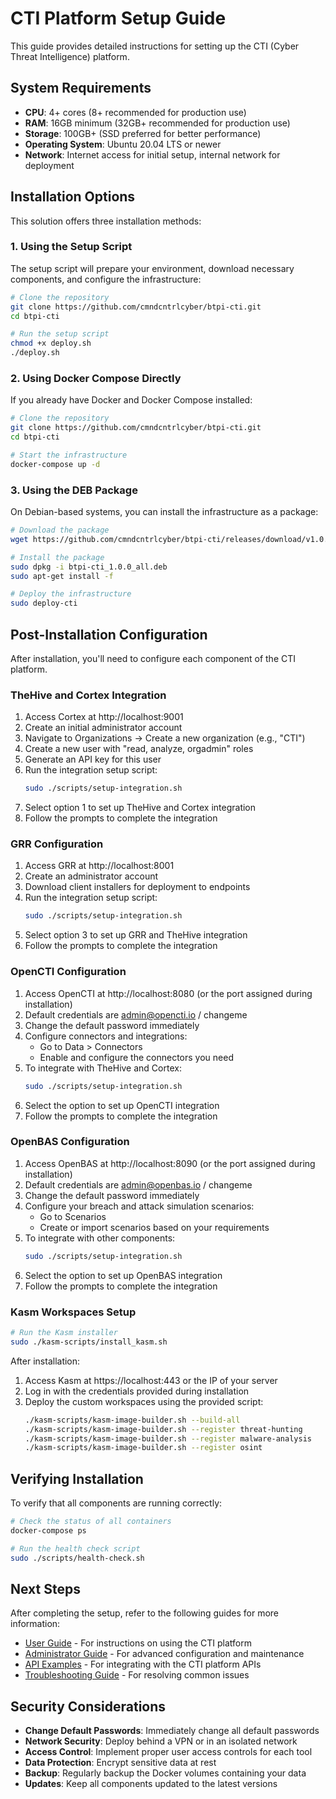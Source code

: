 # CTI Platform Setup Guide

This guide provides detailed instructions for setting up the CTI (Cyber Threat Intelligence) platform.

## System Requirements

- **CPU**: 4+ cores (8+ recommended for production use)
- **RAM**: 16GB minimum (32GB+ recommended for production use)
- **Storage**: 100GB+ (SSD preferred for better performance)
- **Operating System**: Ubuntu 20.04 LTS or newer
- **Network**: Internet access for initial setup, internal network for deployment

## Installation Options

This solution offers three installation methods:

### 1. Using the Setup Script

The setup script will prepare your environment, download necessary components, and configure the infrastructure:

```bash
# Clone the repository
git clone https://github.com/cmndcntrlcyber/btpi-cti.git
cd btpi-cti

# Run the setup script
chmod +x deploy.sh
./deploy.sh
```

### 2. Using Docker Compose Directly

If you already have Docker and Docker Compose installed:

```bash
# Clone the repository
git clone https://github.com/cmndcntrlcyber/btpi-cti.git
cd btpi-cti

# Start the infrastructure
docker-compose up -d
```

### 3. Using the DEB Package

On Debian-based systems, you can install the infrastructure as a package:

```bash
# Download the package
wget https://github.com/cmndcntrlcyber/btpi-cti/releases/download/v1.0.0/btpi-cti_1.0.0_all.deb

# Install the package
sudo dpkg -i btpi-cti_1.0.0_all.deb
sudo apt-get install -f

# Deploy the infrastructure
sudo deploy-cti
```

## Post-Installation Configuration

After installation, you'll need to configure each component of the CTI platform.

### TheHive and Cortex Integration

1. Access Cortex at http://localhost:9001
2. Create an initial administrator account
3. Navigate to Organizations → Create a new organization (e.g., "CTI")
4. Create a new user with "read, analyze, orgadmin" roles
5. Generate an API key for this user
6. Run the integration setup script:
   ```bash
   sudo ./scripts/setup-integration.sh
   ```
7. Select option 1 to set up TheHive and Cortex integration
8. Follow the prompts to complete the integration

### GRR Configuration

1. Access GRR at http://localhost:8001
2. Create an administrator account
3. Download client installers for deployment to endpoints
4. Run the integration setup script:
   ```bash
   sudo ./scripts/setup-integration.sh
   ```
5. Select option 3 to set up GRR and TheHive integration
6. Follow the prompts to complete the integration

### OpenCTI Configuration

1. Access OpenCTI at http://localhost:8080 (or the port assigned during installation)
2. Default credentials are admin@opencti.io / changeme
3. Change the default password immediately
4. Configure connectors and integrations:
   - Go to Data > Connectors
   - Enable and configure the connectors you need
5. To integrate with TheHive and Cortex:
   ```bash
   sudo ./scripts/setup-integration.sh
   ```
6. Select the option to set up OpenCTI integration
7. Follow the prompts to complete the integration

### OpenBAS Configuration

1. Access OpenBAS at http://localhost:8090 (or the port assigned during installation)
2. Default credentials are admin@openbas.io / changeme
3. Change the default password immediately
4. Configure your breach and attack simulation scenarios:
   - Go to Scenarios
   - Create or import scenarios based on your requirements
5. To integrate with other components:
   ```bash
   sudo ./scripts/setup-integration.sh
   ```
6. Select the option to set up OpenBAS integration
7. Follow the prompts to complete the integration

### Kasm Workspaces Setup

```bash
# Run the Kasm installer
sudo ./kasm-scripts/install_kasm.sh
```

After installation:
1. Access Kasm at https://localhost:443 or the IP of your server
2. Log in with the credentials provided during installation
3. Deploy the custom workspaces using the provided script:
   ```bash
   ./kasm-scripts/kasm-image-builder.sh --build-all
   ./kasm-scripts/kasm-image-builder.sh --register threat-hunting
   ./kasm-scripts/kasm-image-builder.sh --register malware-analysis
   ./kasm-scripts/kasm-image-builder.sh --register osint
   ```

## Verifying Installation

To verify that all components are running correctly:

```bash
# Check the status of all containers
docker-compose ps

# Run the health check script
sudo ./scripts/health-check.sh
```

## Next Steps

After completing the setup, refer to the following guides for more information:

- [User Guide](user-guide.md) - For instructions on using the CTI platform
- [Administrator Guide](admin-guide.md) - For advanced configuration and maintenance
- [API Examples](api-examples.md) - For integrating with the CTI platform APIs
- [Troubleshooting Guide](troubleshooting.md) - For resolving common issues

## Security Considerations

- **Change Default Passwords**: Immediately change all default passwords
- **Network Security**: Deploy behind a VPN or in an isolated network
- **Access Control**: Implement proper user access controls for each tool
- **Data Protection**: Encrypt sensitive data at rest
- **Backup**: Regularly backup the Docker volumes containing your data
- **Updates**: Keep all components updated to the latest versions
